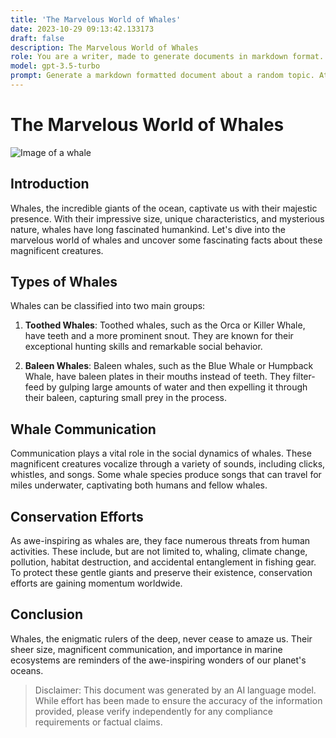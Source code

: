 ```yaml
---
title: 'The Marvelous World of Whales'
date: 2023-10-29 09:13:42.133173
draft: false
description: The Marvelous World of Whales
role: You are a writer, made to generate documents in markdown format. It is very important that all of the documents you generate are in valid markdown format.
model: gpt-3.5-turbo
prompt: Generate a markdown formatted document about a random topic. At the bottom, include a disclaimer explaining that the document was generated by you. The first line of the document should be the title. Make sure that the entire document is in proper markdown format, using a mix of various tags to make the document visually appealing.
---
```


# The Marvelous World of Whales

![Image of a whale](https://www.example.com/whale-image.jpg)

## Introduction

Whales, the incredible giants of the ocean, captivate us with their majestic presence. With their impressive size, unique characteristics, and mysterious nature, whales have long fascinated humankind. Let's dive into the marvelous world of whales and uncover some fascinating facts about these magnificent creatures.

## Types of Whales

Whales can be classified into two main groups:

1. **Toothed Whales**: Toothed whales, such as the Orca or Killer Whale, have teeth and a more prominent snout. They are known for their exceptional hunting skills and remarkable social behavior.

2. **Baleen Whales**: Baleen whales, such as the Blue Whale or Humpback Whale, have baleen plates in their mouths instead of teeth. They filter-feed by gulping large amounts of water and then expelling it through their baleen, capturing small prey in the process.

## Whale Communication

Communication plays a vital role in the social dynamics of whales. These magnificent creatures vocalize through a variety of sounds, including clicks, whistles, and songs. Some whale species produce songs that can travel for miles underwater, captivating both humans and fellow whales.

## Conservation Efforts

As awe-inspiring as whales are, they face numerous threats from human activities. These include, but are not limited to, whaling, climate change, pollution, habitat destruction, and accidental entanglement in fishing gear. To protect these gentle giants and preserve their existence, conservation efforts are gaining momentum worldwide.

## Conclusion

Whales, the enigmatic rulers of the deep, never cease to amaze us. Their sheer size, magnificent communication, and importance in marine ecosystems are reminders of the awe-inspiring wonders of our planet's oceans.

> Disclaimer: This document was generated by an AI language model. While effort has been made to ensure the accuracy of the information provided, please verify independently for any compliance requirements or factual claims.